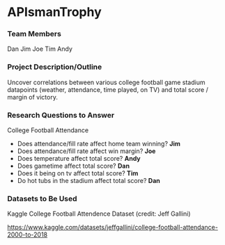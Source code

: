# APIsmanTrophy


### Team Members
Dan Jim Joe Tim Andy

### Project Description/Outline
Uncover correlations between various college football game stadium datapoints (weather, attendance, time played, on TV) and total score / margin of victory.


### Research Questions to Answer
College Football Attendance
- Does attendance/fill rate affect home team winning? __Jim__
- Does attendance/fill rate affect win margin? __Joe__
- Does temperature affect total score? __Andy__
- Does gametime affect total score? __Dan__
- Does it being on tv affect total score? __Tim__
- Do hot tubs in the stadium affect total score? __Dan__

### Datasets to Be Used

Kaggle College Football Attendence Dataset
(credit: Jeff Gallini)

https://www.kaggle.com/datasets/jeffgallini/college-football-attendance-2000-to-2018
